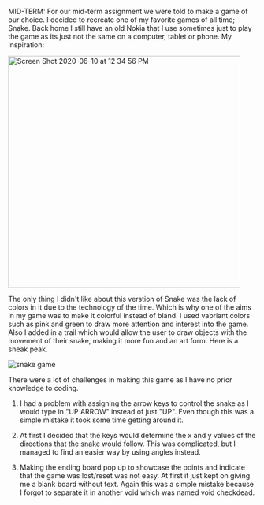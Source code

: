 
MID-TERM:
For our mid-term assignment we were told to make a game of our choice. I decided to recreate one of my favorite games of all time; Snake. Back home I still have an old Nokia that I use sometimes just to play the game as its just not the same on a computer, tablet or phone. My inspiration:

<img width="471" alt="Screen Shot 2020-06-10 at 12 34 56 PM" src="https://user-images.githubusercontent.com/66205383/84245993-fbc76380-ab16-11ea-9390-fcca15fa62be.png">

The only thing I didn't like about this verstion of Snake was the lack of colors in it due to the technology of the time. Which is why one of the aims in my game was to make it colorful instead of bland. I used vabriant colors such as pink and green to draw more attention and interest into the game. Also I added in a trail which would allow the user to draw objects with the movement of their snake, making it more fun and an art form. Here is a sneak peak.

![snake game](https://user-images.githubusercontent.com/66205383/84246757-1f3ede00-ab18-11ea-9f57-630329874431.gif)


There were a lot of challenges in making this game as I have no prior knowledge to coding.
1) I had a problem with assigning the arrow keys to control the snake as I would type in "UP ARROW" instead of just "UP". Even though this was a simple mistake it took some time getting around it.

2) At first I decided that the keys would determine the x and y values of the directions that the snake would follow. This was complicated, but I managed to find an easier way by using angles instead.

3) Making the ending board pop up to showcase the points and indicate that the game was lost/reset was not easy. At first it just kept on giving me a blank board without text. Again this was a simple mistake because I forgot to separate it in another void which was named void checkdead.













